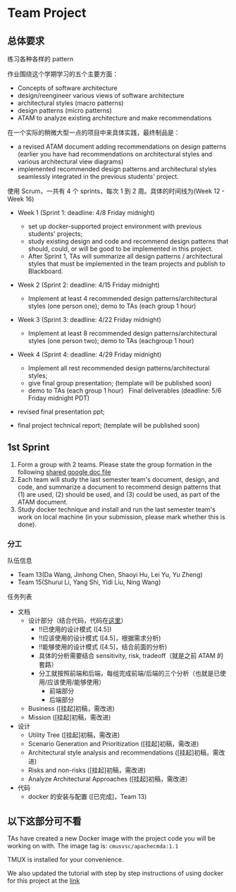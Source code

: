 # Team Project

## 总体要求

练习各种各样的 pattern

作业围绕这个学期学习的五个主要方面：

+ Concepts of software architecture
+ design/reengineer various views of software architecture 
+ architectural styles (macro patterns)
+ design patterns (micro patterns)
+ ATAM to analyze existing architecture and make recommendations

在一个实际的稍微大型一点的项目中来具体实践，最终制品是：

+ a revised ATAM document adding recommendations on design patterns (earlier you have had recommendations on architectural styles and various architectural view diagrams)
+ implemented recommended design patterns and architectural styles seamlessly integrated in the previous students' project.

使用 Scrum，一共有 4 个 sprints，每次 1 到 2 周。具体的时间线为(Week 12 - Week 16)

+ Week 1 (Sprint 1: deadline: 4/8 Friday midnight)
    + set up docker-supported project environment with previous students' projects;
    + study existing design and code and recommend design patterns that should, could, or will be good to be implemented in this project.
    + After Sprint 1, TAs will summarize all design patterns / architectural styles that must be implemented in the team projects and publish to Blackboard.
+ Week 2 (Sprint 2: deadline: 4/15 Friday midnight)
    + Implement at least 4 recommended design patterns/architectural styles (one person one); demo to TAs (each group 1 hour)
+ Week 3 (Sprint 3: deadline: 4/22 Friday midnight)
    + Implement at least 8 recommended design patterns/architectural styles (one person two); demo to TAs (eachgroup 1 hour)
+ Week 4 (Sprint 4: deadline: 4/29 Friday midnight)
    + Implement all rest recommended design patterns/architectural styles;
    + give final group presentation; (template will be published soon)
    + demo to TAs (each group 1 hour)
 
Final deliverables (deadline: 5/6 Friday midnight PDT)

+ revised final presentation ppt;
+ final project technical report; (template will be published soon)


## 1st Sprint 

1. Form a group with 2 teams. Please state the group formation in the following [shared google doc file](https://docs.google.com/spreadsheets/d/1i7Tsn_QPZwvmmfWlbyfvKjP8_WpkdwcQmDDJuS7dmWs/edit#gid=0)
2. Each team will study the last semester team's document, design, and code, and summarize a document to recommend design patterns that (1) are used, (2) should be used, and (3) could be used, as part of the ATAM document.
3. Study docker technique and install and run the last semester team's work on local machine (in your submission, please mark whether this is done).

### 分工

队伍信息

+ Team 13(Da Wang, Jinhong Chen, Shaoyi Hu, Lei Yu, Yu Zheng)
+ Team 15(Shurui Li, Yang Shi, Yidi Liu, Ning Wang)

任务列表

+ 文档
    + 设计部分（结合代码，代码在[这里](https://drive.google.com/file/d/0Bxmu64h_VZzkNlRTVGR0QUUtWlU/view?usp=sharing)）
        + !!已使用的设计模式 ([4.5])
        + !!应该使用的设计模式 ([4.5]，根据需求分析)
        + !!能够使用的设计模式 ([4.5]，结合前面的分析)
        + 具体的分析需要结合 sensitivity, risk, tradeoff（就是之前 ATAM 的套路）
        + 分工就按照前端和后端，每组完成前端/后端的三个分析（也就是已使用/应该使用/能够使用）
            + 前端部分
            + 后端部分
    + Business ([挂起]初稿，需改进)
    + Mission ([挂起]初稿，需改进)
+ 设计
    + Utility Tree ([挂起]初稿，需改进)
    + Scenario Generation and Prioritization ([挂起]初稿，需改进)
    + Architectural style analysis and recommendations ([挂起]初稿，需改进)
    + Risks and non-risks ([挂起]初稿，需改进)
    + Analyze Architectural Approaches ([挂起]初稿，需改进)
+ 代码
    + docker 的安装与配置 ([已完成]，Team 13)


## 以下这部分可不看

TAs have created a new Docker image with the project code you will be working on with. The image tag is: `cmusvsc/apachecmda:1.1`

TMUX is installed for your convenience.

We also updated the tutorial with step by step instructions of using docker for this project at the [link](https://docs.google.com/document/d/15InmPSNxm3Wjm1GAIh4_ilVy4rPkYBY1dxcbK7BFmQc/edit?usp=sharing)

